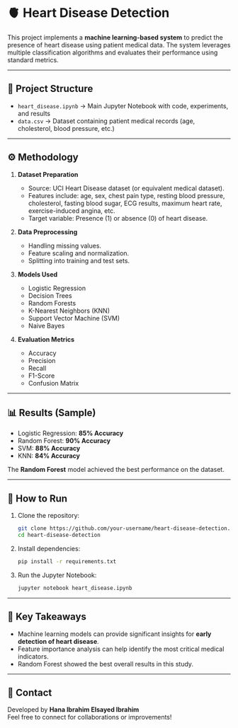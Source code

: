 
# 🫀 Heart Disease Detection

This project implements a **machine learning-based system** to predict the presence of heart disease using patient medical data. The system leverages multiple classification algorithms and evaluates their performance using standard metrics.

---

## 📂 Project Structure
- `heart_disease.ipynb` → Main Jupyter Notebook with code, experiments, and results  
- `data.csv` → Dataset containing patient medical records (age, cholesterol, blood pressure, etc.)  

---

## ⚙️ Methodology
1. **Dataset Preparation**
   - Source: UCI Heart Disease dataset (or equivalent medical dataset).  
   - Features include: age, sex, chest pain type, resting blood pressure, cholesterol, fasting blood sugar, ECG results, maximum heart rate, exercise-induced angina, etc.  
   - Target variable: Presence (1) or absence (0) of heart disease.  

2. **Data Preprocessing**
   - Handling missing values.  
   - Feature scaling and normalization.  
   - Splitting into training and test sets.  

3. **Models Used**
   - Logistic Regression  
   - Decision Trees  
   - Random Forests  
   - K-Nearest Neighbors (KNN)  
   - Support Vector Machine (SVM)  
   - Naive Bayes  

4. **Evaluation Metrics**
   - Accuracy  
   - Precision  
   - Recall  
   - F1-Score  
   - Confusion Matrix  

---

## 📊 Results (Sample)
- Logistic Regression: **85% Accuracy**  
- Random Forest: **90% Accuracy**  
- SVM: **88% Accuracy**  
- KNN: **84% Accuracy**  

The **Random Forest** model achieved the best performance on the dataset.

---

## 🚀 How to Run
1. Clone the repository:
   ```bash
   git clone https://github.com/your-username/heart-disease-detection.git
   cd heart-disease-detection
   ```
2. Install dependencies:
   ```bash
   pip install -r requirements.txt
   ```
3. Run the Jupyter Notebook:
   ```bash
   jupyter notebook heart_disease.ipynb
   ```

---

## 📌 Key Takeaways
- Machine learning models can provide significant insights for **early detection of heart disease**.  
- Feature importance analysis can help identify the most critical medical indicators.  
- Random Forest showed the best overall results in this study.  

---

## 📧 Contact
Developed by **Hana Ibrahim Elsayed Ibrahim**  
Feel free to connect for collaborations or improvements!  
